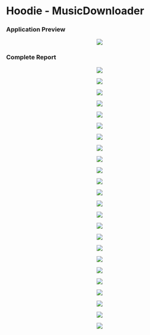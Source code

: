 # Hoodie - MusicDownloader

### Application Preview
<p align="center">
  <img src="Report/Mockups/Presentation/hoodie_gif.gif">
</p>


### Complete Report

<p align="center">
  <img src="Report/Repor_Pages/hoodie_presentation-01.jpg">
</p>
<p align="center">
  <img src="Report/Repor_Pages/hoodie_presentation-02.jpg">
</p>
<p align="center">
  <img src="Report/Repor_Pages/hoodie_presentation-03.jpg">
</p>
<p align="center">
  <img src="Report/Repor_Pages/hoodie_presentation-04.jpg">
</p>
<p align="center">
  <img src="Report/Repor_Pages/hoodie_presentation-05.jpg">
</p>
<p align="center">
  <img src="Report/Repor_Pages/hoodie_presentation-06.jpg">
</p>
<p align="center">
  <img src="Report/Repor_Pages/hoodie_presentation-07.jpg">
</p>
<p align="center">
  <img src="Report/Repor_Pages/hoodie_presentation-08.jpg">
</p>
<p align="center">
  <img src="Report/Repor_Pages/hoodie_presentation-09.jpg">
</p>
<p align="center">
  <img src="Report/Repor_Pages/hoodie_presentation-10.jpg">
</p>
<p align="center">
  <img src="Report/Repor_Pages/hoodie_presentation-11.jpg">
</p>
<p align="center">
  <img src="Report/Repor_Pages/hoodie_presentation-12.jpg">
</p>
<p align="center">
  <img src="Report/Repor_Pages/hoodie_presentation-13.jpg">
</p>
<p align="center">
  <img src="Report/Repor_Pages/hoodie_presentation-14.jpg">
</p>
<p align="center">
  <img src="Report/Repor_Pages/hoodie_presentation-15.jpg">
</p>
<p align="center">
  <img src="Report/Repor_Pages/hoodie_presentation-16.jpg">
</p>
<p align="center">
  <img src="Report/Repor_Pages/hoodie_presentation-17.jpg">
</p>
<p align="center">
  <img src="Report/Repor_Pages/hoodie_presentation-18.jpg">
</p>
<p align="center">
  <img src="Report/Repor_Pages/hoodie_presentation-19.jpg">
</p>
<p align="center">
  <img src="Report/Repor_Pages/hoodie_presentation-20.jpg">
</p>
<p align="center">
  <img src="Report/Repor_Pages/hoodie_presentation-21.jpg">
</p>
<p align="center">
  <img src="Report/Repor_Pages/hoodie_presentation-22.jpg">
</p>
<p align="center">
  <img src="Report/Repor_Pages/hoodie_presentation-23.jpg">
</p>
<p align="center">
  <img src="Report/Repor_Pages/hoodie_presentation-24.jpg">
</p>
